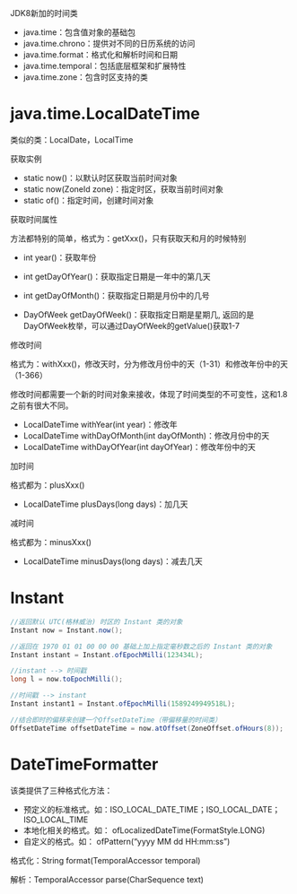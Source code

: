 JDK8新加的时间类

* java.time：包含值对象的基础包
* java.time.chrono：提供对不同的日历系统的访问
* java.time.format：格式化和解析时间和日期
* java.time.temporal：包括底层框架和扩展特性
* java.time.zone：包含时区支持的类

# java.time.LocalDateTime

类似的类：LocalDate，LocalTime



获取实例

* static now()：以默认时区获取当前时间对象
* static now(ZoneId zone)：指定时区，获取当前时间对象
* static of()：指定时间，创建时间对象



获取时间属性

方法都特别的简单，格式为：getXxx()，只有获取天和月的时候特别

* int year()：获取年份

* int getDayOfYear()：获取指定日期是一年中的第几天
* int getDayOfMonth()：获取指定日期是月份中的几号
* DayOfWeek getDayOfWeek()：获取指定日期是星期几, 返回的是DayOfWeek枚举，可以通过DayOfWeek的getValue()获取1-7



修改时间

格式为：withXxx()，修改天时，分为修改月份中的天（1-31）和修改年份中的天（1-366）

修改时间都需要一个新的时间对象来接收，体现了时间类型的不可变性，这和1.8之前有很大不同。

* LocalDateTime withYear(int year)：修改年
* LocalDateTime withDayOfMonth(int dayOfMonth)：修改月份中的天
* LocalDateTime withDayOfYear(int dayOfYear)：修改年份中的天



加时间

格式都为：plusXxx()

* LocalDateTime plusDays(long days)：加几天



减时间

格式都为：minusXxx()

* LocalDateTime minusDays(long days)：减去几天

# Instant

```java
//返回默认 UTC(格林威治) 时区的 Instant 类的对象
Instant now = Instant.now();

//返回在 1970 01 01 00 00 00 基础上加上指定毫秒数之后的 Instant 类的对象
Instant instant = Instant.ofEpochMilli(123434L);

//instant --> 时间戳
long l = now.toEpochMilli();

//时间戳 --> instant
Instant instant1 = Instant.ofEpochMilli(1589249949518L);

//结合即时的偏移来创建一个OffsetDateTime（带偏移量的时间类）
OffsetDateTime offsetDateTime = now.atOffset(ZoneOffset.ofHours(8));
```
# DateTimeFormatter

该类提供了三种格式化方法：

* 预定义的标准格式。如：ISO_LOCAL_DATE_TIME；ISO_LOCAL_DATE；ISO_LOCAL_TIME
* 本地化相关的格式。如： ofLocalizedDateTime(FormatStyle.LONG)
* 自定义的格式。如： ofPattern(“yyyy MM dd HH:mm:ss”)

格式化：String format(TemporalAccessor temporal)

解析：TemporalAccessor parse(CharSequence text)

